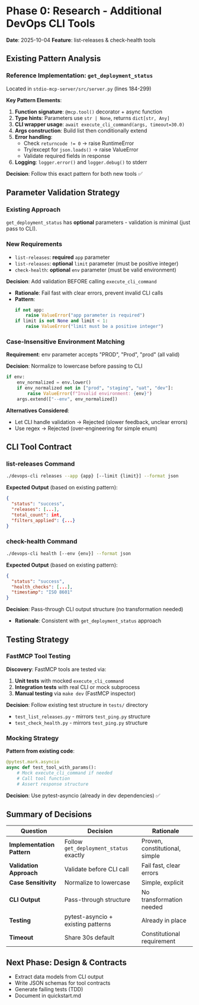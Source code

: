 # Phase 0: Research - Additional DevOps CLI Tools

**Date**: 2025-10-04
**Feature**: list-releases & check-health tools

## Existing Pattern Analysis

### Reference Implementation: `get_deployment_status`
Located in `stdio-mcp-server/src/server.py` (lines 184-299)

**Key Pattern Elements**:
1. **Function signature**: `@mcp.tool()` decorator + async function
2. **Type hints**: Parameters use `str | None`, returns `dict[str, Any]`
3. **CLI wrapper usage**: `await execute_cli_command(args, timeout=30.0)`
4. **Args construction**: Build list then conditionally extend
5. **Error handling**:
   - Check `returncode != 0` → raise RuntimeError
   - Try/except for `json.loads()` → raise ValueError
   - Validate required fields in response
6. **Logging**: `logger.error()` and `logger.debug()` to stderr

**Decision**: Follow this exact pattern for both new tools ✅

## Parameter Validation Strategy

### Existing Approach
`get_deployment_status` has **optional** parameters - validation is minimal (just pass to CLI).

### New Requirements
- `list-releases`: **required** `app` parameter
- `list-releases`: **optional** `limit` parameter (must be positive integer)
- `check-health`: **optional** `env` parameter (must be valid environment)

**Decision**: Add validation BEFORE calling `execute_cli_command`
- **Rationale**: Fail fast with clear errors, prevent invalid CLI calls
- **Pattern**:
  ```python
  if not app:
      raise ValueError("app parameter is required")
  if limit is not None and limit < 1:
      raise ValueError("limit must be a positive integer")
  ```

### Case-Insensitive Environment Matching
**Requirement**: env parameter accepts "PROD", "Prod", "prod" (all valid)

**Decision**: Normalize to lowercase before passing to CLI
```python
if env:
    env_normalized = env.lower()
    if env_normalized not in ["prod", "staging", "uat", "dev"]:
        raise ValueError(f"Invalid environment: {env}")
    args.extend(["--env", env_normalized])
```

**Alternatives Considered**:
- Let CLI handle validation → Rejected (slower feedback, unclear errors)
- Use regex → Rejected (over-engineering for simple enum)

## CLI Tool Contract

### list-releases Command
```bash
./devops-cli releases --app {app} [--limit {limit}] --format json
```

**Expected Output** (based on existing pattern):
```json
{
  "status": "success",
  "releases": [...],
  "total_count": int,
  "filters_applied": {...}
}
```

### check-health Command
```bash
./devops-cli health [--env {env}] --format json
```

**Expected Output** (based on existing pattern):
```json
{
  "status": "success",
  "health_checks": [...],
  "timestamp": "ISO 8601"
}
```

**Decision**: Pass-through CLI output structure (no transformation needed)
- **Rationale**: Consistent with `get_deployment_status` approach

## Testing Strategy

### FastMCP Tool Testing
**Discovery**: FastMCP tools are tested via:
1. **Unit tests** with mocked `execute_cli_command`
2. **Integration tests** with real CLI or mock subprocess
3. **Manual testing** via `make dev` (FastMCP inspector)

**Decision**: Follow existing test structure in `tests/` directory
- `test_list_releases.py` - mirrors `test_ping.py` structure
- `test_check_health.py` - mirrors `test_ping.py` structure

### Mocking Strategy
**Pattern from existing code**:
```python
@pytest.mark.asyncio
async def test_tool_with_params():
    # Mock execute_cli_command if needed
    # Call tool function
    # Assert response structure
```

**Decision**: Use pytest-asyncio (already in dev dependencies) ✅

## Summary of Decisions

| Question | Decision | Rationale |
|----------|----------|-----------|
| **Implementation Pattern** | Follow `get_deployment_status` exactly | Proven, constitutional, simple |
| **Validation Approach** | Validate before CLI call | Fail fast, clear errors |
| **Case Sensitivity** | Normalize to lowercase | Simple, explicit |
| **CLI Output** | Pass-through structure | No transformation needed |
| **Testing** | pytest-asyncio + existing patterns | Already in place |
| **Timeout** | Share 30s default | Constitutional requirement |

## Next Phase: Design & Contracts
- Extract data models from CLI output
- Write JSON schemas for tool contracts
- Generate failing tests (TDD)
- Document in quickstart.md
